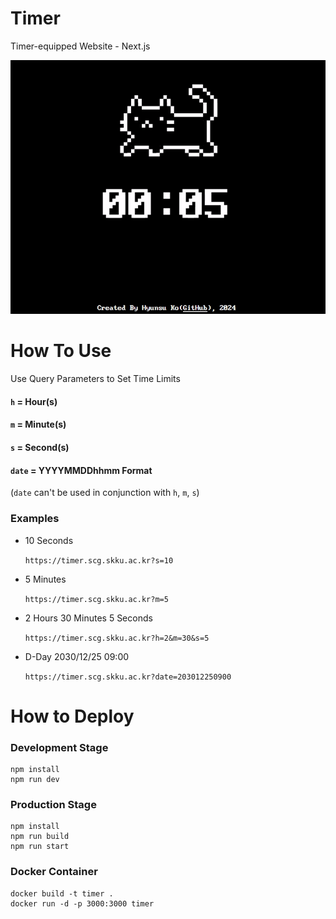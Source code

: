 # Timer
Timer-equipped Website - Next.js

<img src="docs/assets/timer.gif" />

# How To Use
Use Query Parameters to Set Time Limits

#### `h` = Hour(s)
#### `m` = Minute(s)
#### `s` = Second(s)
#### `date` = YYYYMMDDhhmm Format
(`date` can't be used in conjunction with `h`, `m`, `s`) 

### Examples

- 10 Seconds

  `https://timer.scg.skku.ac.kr?s=10`

- 5 Minutes 

  `https://timer.scg.skku.ac.kr?m=5`

- 2 Hours 30 Minutes 5 Seconds
  
  `https://timer.scg.skku.ac.kr?h=2&m=30&s=5`

- D-Day 2030/12/25 09:00

  `https://timer.scg.skku.ac.kr?date=203012250900`

# How to Deploy

### Development Stage
```
npm install
npm run dev
```

### Production Stage
```
npm install
npm run build
npm run start
```

### Docker Container
```
docker build -t timer .
docker run -d -p 3000:3000 timer
```
